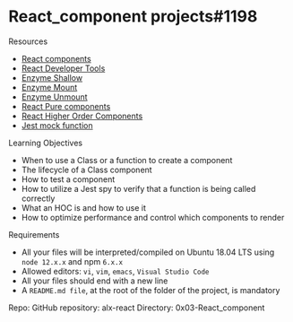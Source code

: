# React_component projects#1198

 Resources
- [React components](https://intranet.hbtn.io/rltoken/ubcbLEl2Dwr0KQggLP5tBQ)
- [React Developer Tools](https://intranet.hbtn.io/rltoken/TxiM_lfqc5uKT0EgeA4IxA)
- [Enzyme Shallow](https://intranet.hbtn.io/rltoken/80Mpegld0PY2QNQE6d3SfA)
- [Enzyme Mount](https://intranet.hbtn.io/rltoken/J0AdW0LlG3yQxYbuIwjTsg)
- [Enzyme Unmount](https://intranet.hbtn.io/rltoken/LB7845OI2tK9EKErD4Jxkg)
- [React Pure components](https://intranet.hbtn.io/rltoken/fmGgdPJcG7NMxMjMjyp7Sg)
- [React Higher Order Components](https://intranet.hbtn.io/rltoken/7J7n3ZexqujOmaNoGZVBNQ)
- [Jest mock function](https://intranet.hbtn.io/rltoken/oV4-XN09N7JSN84LT0ErXw)
  
 Learning Objectives
- When to use a Class or a function to create a component
- The lifecycle of a Class component
- How to test a component
- How to utilize a Jest spy to verify that a function is being called correctly
- What an HOC is and how to use it
- How to optimize performance and control which components to render
  
 Requirements
- All your files will be interpreted/compiled on Ubuntu 18.04 LTS using ```node 12.x.x``` and npm ```6.x.x```
- Allowed editors: ```vi```, ```vim```, ```emacs```, ```Visual Studio Code```
- All your files should end with a new line
- A ```README.md file```, at the root of the folder of the project, is mandatory

Repo:
GitHub repository: alx-react
Directory: 0x03-React_component

